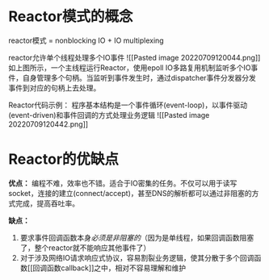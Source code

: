 # Reactor模式的概念
reactor模式 = nonblocking IO + IO multiplexing

reactor允许单个线程处理多个IO事件
![[Pasted image 20220709120044.png]]
如上图所示，一个主线程运行Reactor，使用epoll IO多路复用机制监听多个IO事件，自身管理多个句柄。当监听到事件发生时，通过dispatcher事件分发器分发事件到对应的句柄上去处理。

Reactor代码示例：
程序基本结构是一个事件循环(event-loop)，以事件驱动(event-driven)和事件回调的方式处理业务逻辑
![[Pasted image 20220709120442.png]]

# Reactor的优缺点
**优点：**
编程不难，效率也不错。适合于IO密集的任务。不仅可以用于读写socket，连接的建立(connect/accept)，甚至DNS的解析都可以通过非阻塞的方式完成，提高吞吐率。

**缺点：**
1. 要求事件回调函数本身*必须是非阻塞的*（因为是单线程，如果回调函数阻塞了，整个reactor就不能响应其他事件了）
2. 对于涉及网络IO请求响应式协议，容易割裂业务逻辑，使其分散于多个回调函数[[回调函数callback]]之中，相对不容易理解和维护